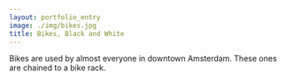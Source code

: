 ```yaml
---
layout: portfolio_entry
image: ./img/bikes.jpg
title: Bikes, Black and White
---
```

Bikes are used by almost everyone in downtown Amsterdam. These ones are chained to a bike rack.